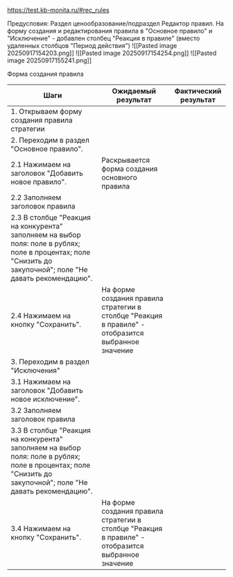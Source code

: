 https://test.kb-monita.ru/#rec_rules

Предусловия:
Раздел ценообразование/подраздел Редактор правил. На форму создания и редактирования правила в "Основное правило" и "Исключение"  - добавлен столбец "Реакция в правиле" (вместо удаленных столбцов "Период действия")
![[Pasted image 20250917154203.png]]
![[Pasted image 20250917154254.png]]
![[Pasted image 20250917155241.png]]


Форма создания правила

| Шаги                                                                                                                                                          | Ожидаемый результат                                                                                | Фактический результат |
| ------------------------------------------------------------------------------------------------------------------------------------------------------------- | -------------------------------------------------------------------------------------------------- | --------------------- |
| 1. Открываем форму создания правила стратегии                                                                                                                 |                                                                                                    |                       |
| 2. Переходим в раздел "Основное правило".                                                                                                                     |                                                                                                    |                       |
| 2.1 Нажимаем на заголовок "Добавить новое правило".                                                                                                           | Раскрывается форма создания основного правила                                                      |                       |
| 2.2 Заполняем заголовок правила                                                                                                                               |                                                                                                    |                       |
| 2.3 В столбце "Реакция на конкурента" заполняем на выбор поля: поле в рублях; поле в процентах; поле "Снизить до закупочной"; поле "Не давать рекомендацию".  |                                                                                                    |                       |
| 2.4 Нажимаем на кнопку "Сохранить".                                                                                                                           | На форме создания правила стратегии в столбце "Реакция в правиле" - отобразится выбранное значение |                       |
| 3. Переходим в раздел "Исключения"                                                                                                                            |                                                                                                    |                       |
| 3.1  Нажимаем на заголовок "Добавить новое исключение".                                                                                                       |                                                                                                    |                       |
| 3.2 Заполняем заголовок правила                                                                                                                               |                                                                                                    |                       |
| 3.3  В столбце "Реакция на конкурента" заполняем на выбор поля: поле в рублях; поле в процентах; поле "Снизить до закупочной"; поле "Не давать рекомендацию". |                                                                                                    |                       |
| 3.4 Нажимаем на кнопку "Сохранить".                                                                                                                           | На форме создания правила стратегии в столбце "Реакция в правиле" - отобразится выбранное значение |                       |


